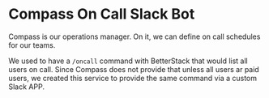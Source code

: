 # Compass On Call Slack Bot

Compass is our operations manager. On it, we can define on call schedules for our teams. 

We used to have a `/oncall` command with BetterStack that would list all users on call. Since Compass does not provide that unless all users ar paid users, we created this service to provide the same command via a custom Slack APP. 
